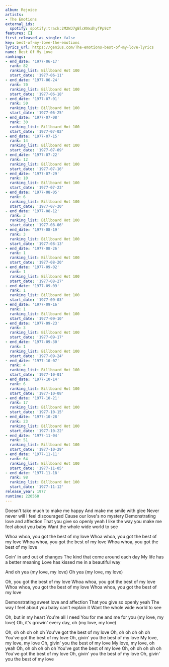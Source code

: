 ```yaml
---
album: Rejoice
artists:
- The Emotions
external_ids:
  spotify: spotify:track:2M2WJ7gBlcKNxdhyfPp9zY
features: []
first_released_as_single: false
key: best-of-my-love-the-emotions
lyrics_url: https://genius.com/The-emotions-best-of-my-love-lyrics
name: Best Of My Love
rankings:
- end_date: '1977-06-17'
  rank: 82
  ranking_list: Billboard Hot 100
  start_date: '1977-06-11'
- end_date: '1977-06-24'
  rank: 70
  ranking_list: Billboard Hot 100
  start_date: '1977-06-18'
- end_date: '1977-07-01'
  rank: 50
  ranking_list: Billboard Hot 100
  start_date: '1977-06-25'
- end_date: '1977-07-08'
  rank: 30
  ranking_list: Billboard Hot 100
  start_date: '1977-07-02'
- end_date: '1977-07-15'
  rank: 14
  ranking_list: Billboard Hot 100
  start_date: '1977-07-09'
- end_date: '1977-07-22'
  rank: 12
  ranking_list: Billboard Hot 100
  start_date: '1977-07-16'
- end_date: '1977-07-29'
  rank: 10
  ranking_list: Billboard Hot 100
  start_date: '1977-07-23'
- end_date: '1977-08-05'
  rank: 6
  ranking_list: Billboard Hot 100
  start_date: '1977-07-30'
- end_date: '1977-08-12'
  rank: 3
  ranking_list: Billboard Hot 100
  start_date: '1977-08-06'
- end_date: '1977-08-19'
  rank: 3
  ranking_list: Billboard Hot 100
  start_date: '1977-08-13'
- end_date: '1977-08-26'
  rank: 1
  ranking_list: Billboard Hot 100
  start_date: '1977-08-20'
- end_date: '1977-09-02'
  rank: 1
  ranking_list: Billboard Hot 100
  start_date: '1977-08-27'
- end_date: '1977-09-09'
  rank: 1
  ranking_list: Billboard Hot 100
  start_date: '1977-09-03'
- end_date: '1977-09-16'
  rank: 1
  ranking_list: Billboard Hot 100
  start_date: '1977-09-10'
- end_date: '1977-09-23'
  rank: 3
  ranking_list: Billboard Hot 100
  start_date: '1977-09-17'
- end_date: '1977-09-30'
  rank: 1
  ranking_list: Billboard Hot 100
  start_date: '1977-09-24'
- end_date: '1977-10-07'
  rank: 4
  ranking_list: Billboard Hot 100
  start_date: '1977-10-01'
- end_date: '1977-10-14'
  rank: 6
  ranking_list: Billboard Hot 100
  start_date: '1977-10-08'
- end_date: '1977-10-21'
  rank: 17
  ranking_list: Billboard Hot 100
  start_date: '1977-10-15'
- end_date: '1977-10-28'
  rank: 23
  ranking_list: Billboard Hot 100
  start_date: '1977-10-22'
- end_date: '1977-11-04'
  rank: 51
  ranking_list: Billboard Hot 100
  start_date: '1977-10-29'
- end_date: '1977-11-11'
  rank: 64
  ranking_list: Billboard Hot 100
  start_date: '1977-11-05'
- end_date: '1977-11-18'
  rank: 98
  ranking_list: Billboard Hot 100
  start_date: '1977-11-12'
release_year: 1977
runtime: 220560
---
```

Doesn't take much to make me happy
And make me smile with glee
Never never will I feel discouraged
Cause our love's no mystery
Demonstrating love and affection
That you give so openly yeah
I like the way you make me feel about you baby
Want the whole wide world to see


Whoa whoa, you got the best of my love
Whoa whoa, you got the best of my love
Whoa whoa, you got the best of my love
Whoa whoa, you got the best of my love


Goin' in and out of changes
The kind that come around each day
My life has a better meaning
Love has kissed me in a beautiful way


And oh yea (my love, my love)
Oh yea (my love, my love)


Oh, you got the best of my love
Whoa whoa, you got the best of my love
Whoa whoa, you got the best of my love
Whoa whoa, you got the best of my love


Demonstrating sweet love and affection
That you give so openly yeah
The way I feel about you baby can't explain it
Want the whole wide world to see

Oh, but in my heart
You're all I need
You for me and me for you (my love, my love)
Oh, it's growin' every day, oh (my love, my love)


Oh, oh oh oh oh oh
You've got the best of my love
Oh, oh oh oh oh oh
You've got the best of my love
Oh, givin' you the best of my love
My love, my love, my love
Oh, givin' you the best of my love
My love, my love, oh yeah
Oh, oh oh oh oh oh
You've got the best of my love
Oh, oh oh oh oh oh
You've got the best of my love
Oh, givin' you the best of my love
Oh, givin' you the best of my love
